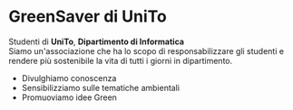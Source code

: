 # GreenSaver di UniTo

Studenti di **UniTo**, **Dipartimento di Informatica**\
Siamo un'associazione che ha lo scopo di responsabilizzare gli studenti e rendere più sostenibile la vita di tutti i 
giorni in dipartimento.
* Divulghiamo conoscenza
* Sensibilizziamo sulle tematiche ambientali
* Promuoviamo idee Green 